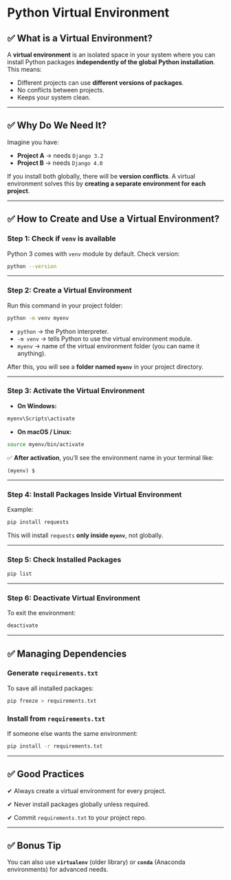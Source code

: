# **Python Virtual Environment**

## ✅ **What is a Virtual Environment?**

A **virtual environment** is an isolated space in your system where you can install Python packages **independently of the global Python installation**.
This means:

* Different projects can use **different versions of packages**.
* No conflicts between projects.
* Keeps your system clean.

---

## ✅ **Why Do We Need It?**

Imagine you have:

* **Project A** → needs `Django 3.2`
* **Project B** → needs `Django 4.0`

If you install both globally, there will be **version conflicts**.
A virtual environment solves this by **creating a separate environment for each project**.

---

## ✅ **How to Create and Use a Virtual Environment?**

### **Step 1: Check if `venv` is available**

Python 3 comes with `venv` module by default.
Check version:

```bash
python --version
```

---

### **Step 2: Create a Virtual Environment**

Run this command in your project folder:

```bash
python -m venv myenv
```

* `python` → the Python interpreter.
* `-m venv` → tells Python to use the virtual environment module.
* `myenv` → name of the virtual environment folder (you can name it anything).

After this, you will see a **folder named `myenv`** in your project directory.

---

### **Step 3: Activate the Virtual Environment**

* **On Windows:**

```bash
myenv\Scripts\activate
```

* **On macOS / Linux:**

```bash
source myenv/bin/activate
```

✅ **After activation**, you’ll see the environment name in your terminal like:

```
(myenv) $
```

---

### **Step 4: Install Packages Inside Virtual Environment**

Example:

```bash
pip install requests
```

This will install `requests` **only inside `myenv`**, not globally.

---

### **Step 5: Check Installed Packages**

```bash
pip list
```

---

### **Step 6: Deactivate Virtual Environment**

To exit the environment:

```bash
deactivate
```

---

## ✅ **Managing Dependencies**

### **Generate `requirements.txt`**

To save all installed packages:

```bash
pip freeze > requirements.txt
```

### **Install from `requirements.txt`**

If someone else wants the same environment:

```bash
pip install -r requirements.txt
```

---

## ✅ **Good Practices**

✔ Always create a virtual environment for every project.

✔ Never install packages globally unless required.

✔ Commit `requirements.txt` to your project repo.

---

## ✅ **Bonus Tip**

You can also use **`virtualenv`** (older library) or **`conda`** (Anaconda environments) for advanced needs.